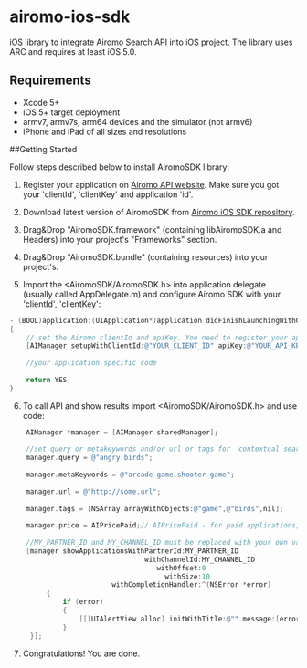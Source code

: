 airomo-ios-sdk
===============

iOS library to integrate Airomo Search API into iOS project. The library uses ARC and requires at least iOS 5.0.



## Requirements

* Xcode 5+
* iOS 5+ target deployment
* armv7, armv7s, arm64 devices and the simulator (not armv6)
* iPhone and iPad of all sizes and resolutions


##Getting Started

Follow steps described below to install AiromoSDK library:

1. Register your application on [Airomo API website](http://www.airomo.com/apps/). Make sure you got your 'clientId', 'clientKey' and application 'id'.

2. Download latest version of AiromoSDK from [Airomo iOS SDK repository](http://www.airomo.com/apps/).

3. Drag&Drop "AiromoSDK.framework" (containing libAiromoSDK.a and Headers) into your project's "Frameworks" section.

4. Drag&Drop "AiromoSDK.bundle" (containing resources) into your project's.

5. Import the <AiromoSDK/AiromoSDK.h> into application delegate (usually called AppDelegate.m) and configure Airomo SDK with your 'clientId', 'clientKey':


``` objective-c
- (BOOL)application:(UIApplication*)application didFinishLaunchingWithOptions:(NSDictionary*)launchOptions 
{
	// set the Airomo clientId and apiKey. You need to register your app here: http://www.airomo.com/apps/
	[AIManager setupWithClientId:@"YOUR_CLIENT_ID" apiKey:@"YOUR_API_KEY"];
	
	//your application specific code
    
    return YES;	
}
```

6. To call API and show results import <AiromoSDK/AiromoSDK.h> and use code:

``` objective-c
	AIManager *manager = [AIManager sharedManager];
	
	//set query or metakeywords and/or url or tags for  contextual search 
	manager.query = @"angry birds";
	
	manager.metaKeywords = @"arcade game,shooter game";
	
	manager.url = @"http://some.url";
	
	manager.tags = [NSArray arrayWithObjects:@"game",@"birds",nil];
	
	manager.price = AIPricePaid;// AIPricePaid - for paid applications, AIPriceFree - for free applications, don't set this property for both paid and free applications
	
	//MY_PARTNER_ID and MY_CHANNEL_ID must be replaced with your own values
	[manager showApplicationsWithPartnerId:MY_PARTNER_ID
                                 withChannelId:MY_CHANNEL_ID
                                    withOffset:0
                                      withSize:10
                         withCompletionHandler:^(NSError *error)
         {
             if (error) 
             {
                 [[[UIAlertView alloc] initWithTitle:@"" message:[error localizedDescription] delegate:nil cancelButtonTitle:@"OK" otherButtonTitles:nil] show];
             }
     }];
```    

7. Congratulations! You are done.